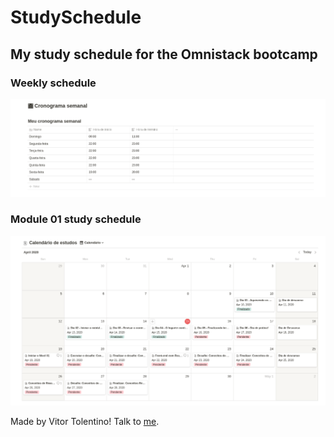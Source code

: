 # StudySchedule

## My study schedule for the Omnistack bootcamp

### Weekly schedule
![weekly_schedule](assets/weekly_schedule.png)


### Module 01 study schedule
![weekly_schedule](assets/module_01_schedule.png)

Made by Vitor Tolentino! Talk to [me](https://www.linkedin.com/in/vitor-rodrigues-dev/).
